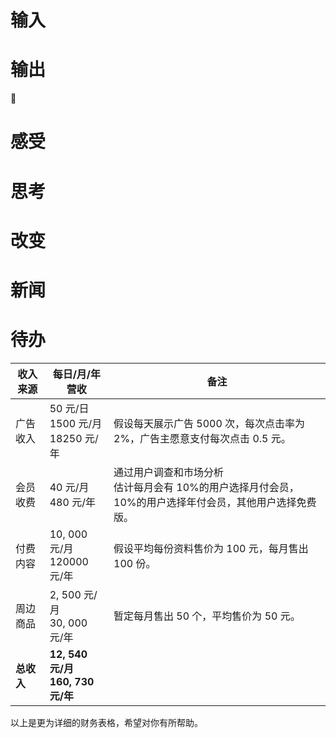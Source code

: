 # 输入

# 输出
👋
# 感受

# 思考

# 改变

# 新闻

# 待办



| 收入来源 | 每日/月/年营收 | 备注 |
| --- | --- | --- |
| 广告收入 | 50 元/日<br>1500 元/月<br>18250 元/年 | 假设每天展示广告 5000 次，每次点击率为 2%，广告主愿意支付每次点击 0.5 元。 |
| 会员收费 | 40 元/月<br>480 元/年 | 通过用户调查和市场分析<br/>估计每月会有 10%的用户选择月付会员，10%的用户选择年付会员，其他用户选择免费版。 |
| 付费内容 | 10, 000 元/月<br>120000 元/年 | 假设平均每份资料售价为 100 元，每月售出 100 份。 |
| 周边商品 | 2, 500 元/月<br>30, 000 元/年 | 暂定每月售出 50 个，平均售价为 50 元。 |
| **总收入** | **12, 540 元/月<br>160, 730 元/年** | |

以上是更为详细的财务表格，希望对你有所帮助。
